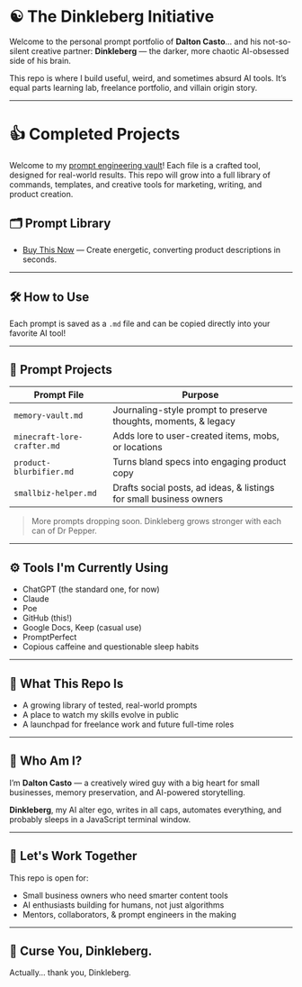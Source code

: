# ☯️ The Dinkleberg Initiative

Welcome to the personal prompt portfolio of **Dalton Casto**... and his not-so-silent creative partner: **Dinkleberg** — the darker, more chaotic AI-obsessed side of his brain.

This repo is where I build useful, weird, and sometimes absurd AI tools. It’s equal parts learning lab, freelance portfolio, and villain origin story.

---

# 👍 Completed Projects

Welcome to my [prompt engineering vault](The-Goods)! Each file is a crafted tool, designed for real-world results. This repo will grow into a full library of commands, templates, and creative tools for marketing, writing, and product creation.

## 🗂 Prompt Library

- [Buy This Now](The-Goods/Friendly-Freebies/Small-Business-Impact-Pack/buy_this_now_v1.md) — Create energetic, converting product descriptions in seconds.

---

## 🛠️ How to Use

Each prompt is saved as a `.md` file and can be copied directly into your favorite AI tool!

---

## 🎯 Prompt Projects

| Prompt File                     | Purpose                                                                 |
|----------------------------------|-------------------------------------------------------------------------|
| `memory-vault.md`                | Journaling-style prompt to preserve thoughts, moments, & legacy        |
| `minecraft-lore-crafter.md`     | Adds lore to user-created items, mobs, or locations                    |
| `product-blurbifier.md`         | Turns bland specs into engaging product copy                           |
| `smallbiz-helper.md`            | Drafts social posts, ad ideas, & listings for small business owners    |

> More prompts dropping soon. Dinkleberg grows stronger with each can of Dr Pepper.

---

## ⚙️ Tools I'm Currently Using

- ChatGPT (the standard one, for now)
- Claude
- Poe
- GitHub (this!)
- Google Docs, Keep (casual use)
- PromptPerfect
- Copious caffeine and questionable sleep habits

---

## 🚀 What This Repo Is

- A growing library of tested, real-world prompts
- A place to watch my skills evolve in public
- A launchpad for freelance work and future full-time roles

---

## 👤 Who Am I?

I’m **Dalton Casto** — a creatively wired guy with a big heart for small businesses, memory preservation, and AI-powered storytelling.

**Dinkleberg**, my AI alter ego, writes in all caps, automates everything, and probably sleeps in a JavaScript terminal window.

---

## 🤝 Let's Work Together

This repo is open for:
- Small business owners who need smarter content tools
- AI enthusiasts building for humans, not just algorithms
- Mentors, collaborators, & prompt engineers in the making

---

## 🫡 Curse You, Dinkleberg.
Actually… thank you, Dinkleberg.
